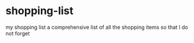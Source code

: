 # shopping-list
my shopping list
a comprehensive list of all the shopping items so that I do not forget
